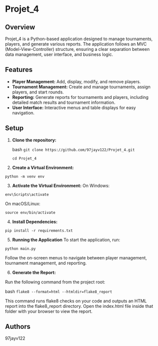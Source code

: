 # Projet_4

## Overview

Projet_4 is a Python-based application designed to manage tournaments, players, and generate various reports.
The application follows an MVC (Model-View-Controller) structure, ensuring a clear separation between data management, user interface, and business logic.

## Features

- **Player Management:** Add, display, modify, and remove players.
- **Tournament Management:** Create and manage tournaments, assign players, and start rounds.
- **Reporting:** Generate reports for tournaments and players, including detailed match results and tournament information.
- **User Interface:** Interactive menus and table displays for easy navigation.


## Setup

1. **Clone the repository:**

   bash
   `git clone https://github.com/97jayv122/Projet_4.git`

   `cd Projet_4`

2. **Create a Virtual Environment:**

`python -m venv env`

3. **Activate the Virtual Environment:**
On Windows:
    
`env\Scripts\activate`

On macOS/Linux:

`source env/bin/activate`

4. **Install Dependencies:**

`pip install -r requirements.txt`

5. **Running the Application**
To start the application, run:

`python main.py`

Follow the on-screen menus to navigate between player management, tournament management, and reporting.

6. **Generate the Report:**

Run the following command from the project root:

bash
`flake8 --format=html --htmldir=flake8_report`

This command runs flake8 checks on your code and outputs an HTML report into the flake8_report directory.
Open the index.html file inside that folder with your browser to view the report.

## Authors

97jayv122

